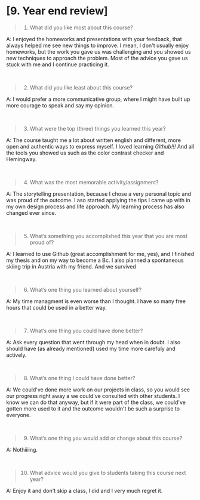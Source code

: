 # [9. Year end review]

> 1) What did you like most about this course?

A: I enjoyed the homeworks and presentations with your feedback, that always helped me see new things to improve. I mean, I don't usually enjoy homeworks, but the work you gave us was challenging and you showed us new techniques to approach the problem. Most of the advice you gave us stuck with me and I continue practicing it.  


&nbsp;

> 2) What did you like least about this course? 

A: I would prefer a more communicative group, where I might have built up more courage to speak and say my opinion.

&nbsp;

> 3) What were the top (three) things you learned this year?

A: The course taught me a lot about written english and different, more open and authentic ways to express myself. 
I loved learning _Github!!!_ 
And all the tools you showed us such as the color contrast checker and Hemingway. 

&nbsp;

> 4) What was the most memorable activity/assignment?

A: The storytelling presentation, because I chose a very personal topic and was proud of the outcome. I aso started applying the tips I came up with in my own design process and life approach. My learning process has also changed ever since. 

&nbsp;

> 5) What’s something you accomplished this year that you are most proud of?

A: I learned to use Github (great accomplishment for me, yes), and I finished my thesis and on my way to become a Bc. I also planned a spontaneous skiing trip in Austria with my friend. And we survived

&nbsp;

> 6) What’s one thing you learned about yourself?

A: My time managment is even worse than I thought. I have so many free hours that could be used in a better way. 

&nbsp;

> 7) What’s one thing you could have done better?

A: Ask every question that went through my head when in doubt. I also should have (as already mentioned) used my time more carefuly and actively. 

&nbsp;

> 8) What’s one thing I could have done better?

A: We could've done more work on our projects in class, so you would see our progress right away a we could've consulted with other students. I know we can do that anyway, but if it were part of the class, we could've gotten more used to it and the outcome wouldn't be such a surprise to everyone. 

&nbsp;

> 9) What’s one thing you would add or change about this course?

A: Nothiiiing.

&nbsp;

> 10) What advice would you give to students taking this course next year?

A: Enjoy it and don't skip a class, I did and I very much regret it. 


&nbsp;

